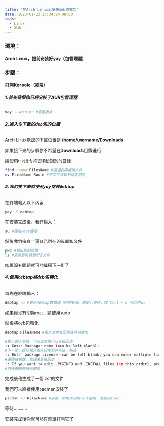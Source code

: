 ```yaml
---
title: "在Arch Linux上安裝deb格式包"
date: 2023-01-23T13:34:24+08:00
tags:
  - Linux
  - 笔记
---
```



### **環境：**

#### Arch Linux，提前安裝好yay（包管理器）

### **步驟：**

#### 打開Konsole（終端）

###### **1.首先確保你已經安裝了AUR包管理器**

```bash
yay --version #查看版本
```

###### **2.進入你下載的deb包的位置**

Arch Linux默認的下載位置是 **/home/username/Downloads**

如果接下來的步驟你不希望在**Downloads**目錄進行

請使用mv指令將它移動到別的目錄

```bash
find -name FilesName #通過名稱搜索文件
mv FliesName Route #將文件移動到指定路徑
```

###### **3.我們接下來就使用yay安裝debtap**

在終端輸入以下內容

```bash
yay -S debtap
```

在安裝完成後，我們輸入：

```bash
su #獲取root權限
```

然後我們檢查一遍自己所在的位置和文件

```bash
pwd #輸出當前位置
ls #查看當前目錄所有文件
```

如果沒有問題就可以繼續下一步了

###### **4.使用debtap將deb包轉化**

首先在終端輸入：

```bash
debtap -u #更新debtap數據庫（時間較長，請耐心等待，按 Ctrl + c 可以中止）
```

如果你沒有切換root，請使用sudo

然後將deb包轉化

```bash
debtap FilesName #輸入文件名回車後等待轉化
```

```bash
#提示輸入名稱，可以填寫也可以直接回車
:: Enter Packager name (can be left blank):
#下一步，提示輸入输入软件包许可证，略過
:: Enter package license (can be left blank, you can enter multiple licenses comma separated):
#選擇編輯器，我這裏直接回車
:: If you want to edit .PKGINFO and .INSTALL files (in this order), press (1) For vi (2) For nano (3) For default editor (4) For a custom editor or any other key to continue
#然後靜靜等待他轉換
```

完成後他生成了一個.zst的文件

我們可以直接使用pacman安裝了

```bash
pacman -U FilesName #安裝，如果你沒有root權限，請使用sudo
```

等待...........

安裝完成後你就可以在菜單打開它了
